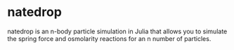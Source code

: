 # natedrop
natedrop is an n-body particle simulation in Julia that allows you to simulate the spring force and osmolarity reactions for an n number of particles. 
